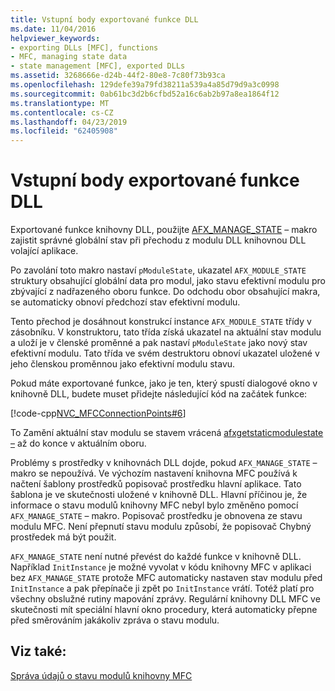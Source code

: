 ```yaml
---
title: Vstupní body exportované funkce DLL
ms.date: 11/04/2016
helpviewer_keywords:
- exporting DLLs [MFC], functions
- MFC, managing state data
- state management [MFC], exported DLLs
ms.assetid: 3268666e-d24b-44f2-80e8-7c80f73b93ca
ms.openlocfilehash: 129defe39a79fd38211a539a4a85d79d9a3c0998
ms.sourcegitcommit: 0ab61bc3d2b6cfbd52a16c6ab2b97a8ea1864f12
ms.translationtype: MT
ms.contentlocale: cs-CZ
ms.lasthandoff: 04/23/2019
ms.locfileid: "62405908"
---
```

# <a name="exported-dll-function-entry-points"></a>Vstupní body exportované funkce DLL

Exportované funkce knihovny DLL, použijte [AFX_MANAGE_STATE](reference/extension-dll-macros.md#afx_manage_state) – makro zajistit správné globální stav při přechodu z modulu DLL knihovnou DLL volající aplikace.

Po zavolání toto makro nastaví `pModuleState`, ukazatel `AFX_MODULE_STATE` struktury obsahující globální data pro modul, jako stavu efektivní modulu pro zbývající z nadřazeného oboru funkce. Do odchodu obor obsahující makra, se automaticky obnoví předchozí stav efektivní modulu.

Tento přechod je dosáhnout konstrukcí instance `AFX_MODULE_STATE` třídy v zásobníku. V konstruktoru, tato třída získá ukazatel na aktuální stav modulu a uloží je v členské proměnné a pak nastaví `pModuleState` jako nový stav efektivní modulu. Tato třída ve svém destruktoru obnoví ukazatel uložené v jeho členskou proměnnou jako efektivní modulu stavu.

Pokud máte exportované funkce, jako je ten, který spustí dialogové okno v knihovně DLL, budete muset přidejte následující kód na začátek funkce:

[!code-cpp[NVC_MFCConnectionPoints#6](../mfc/codesnippet/cpp/exported-dll-function-entry-points_1.cpp)]

To Zamění aktuální stav modulu se stavem vrácená [afxgetstaticmodulestate –](reference/extension-dll-macros.md#afxgetstaticmodulestate) až do konce v aktuálním oboru.

Problémy s prostředky v knihovnách DLL dojde, pokud `AFX_MANAGE_STATE` – makro se nepoužívá. Ve výchozím nastavení knihovna MFC používá k načtení šablony prostředků popisovač prostředku hlavní aplikace. Tato šablona je ve skutečnosti uložené v knihovně DLL. Hlavní příčinou je, že informace o stavu modulů knihovny MFC nebyl bylo změněno pomocí `AFX_MANAGE_STATE` – makro. Popisovač prostředku je obnovena ze stavu modulu MFC. Není přepnutí stavu modulu způsobí, že popisovač Chybný prostředek má být použit.

`AFX_MANAGE_STATE` není nutné převést do každé funkce v knihovně DLL. Například `InitInstance` je možné vyvolat v kódu knihovny MFC v aplikaci bez `AFX_MANAGE_STATE` protože MFC automaticky nastaven stav modulu před `InitInstance` a pak přepínače ji zpět po `InitInstance` vrátí. Totéž platí pro všechny obslužné rutiny mapování zprávy. Regulární knihovny DLL MFC ve skutečnosti mít speciální hlavní okno procedury, která automaticky přepne před směrováním jakákoliv zpráva o stavu modulu.

## <a name="see-also"></a>Viz také:

[Správa údajů o stavu modulů knihovny MFC](../mfc/managing-the-state-data-of-mfc-modules.md)
